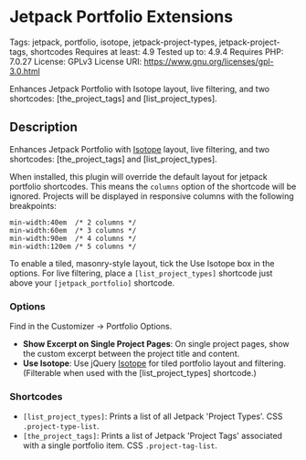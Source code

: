 # Jetpack Portfolio Extensions
Tags: jetpack, portfolio, isotope, jetpack-project-types, jetpack-project-tags, shortcodes
Requires at least: 4.9
Tested up to: 4.9.4
Requires PHP: 7.0.27
License: GPLv3
License URI: https://www.gnu.org/licenses/gpl-3.0.html

Enhances Jetpack Portfolio with Isotope layout, live filtering, and two shortcodes: [the_project_tags] and [list_project_types].

## Description

Enhances Jetpack Portfolio with [Isotope](https://isotope.metafizzy.co) layout, live filtering,  and two shortcodes: [the_project_tags] and [list_project_types].

When installed, this plugin will override the default layout for jetpack portfolio shortcodes. This means the `columns` option of the shortcode will be ignored. Projects will be displayed in responsive columns with the following breakpoints:

    min-width:40em  /* 2 columns */
    min-width:60em  /* 3 columns */
    min-width:90em  /* 4 columns */
    min-width:120em /* 5 columns */

To enable a tiled, masonry-style layout, tick the Use Isotope box in the options. For live filtering, place a `[list_project_types]` shortcode just above your `[jetpack_portfolio]` shortcode.

### Options

Find in the Customizer -> Portfolio Options.

- **Show Excerpt on Single Project Pages**: On single project pages, show the custom excerpt between the project title and content.
- **Use Isotope**: Use jQuery [Isotope](https://isotope.metafizzy.co) for tiled portfolio layout and filtering. (Filterable when used with the [list_project_types] shortcode.)

### Shortcodes

 - `[list_project_types]`: Prints a list of all Jetpack 'Project Types'. CSS `.project-type-list`.
 - `[the_project_tags]`: Prints a list of Jetpack 'Project Tags' associated with a single portfolio item. CSS `.project-tag-list`.
